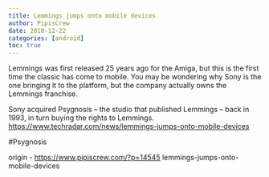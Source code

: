 ```yaml
---
title: Lemmings jumps onto mobile devices
author: PipisCrew
date: 2018-12-22
categories: [android]
toc: true
---
```


Lemmings was first released 25 years ago for the Amiga, but this is the first time the classic has come to mobile. You may be wondering why Sony is the one bringing it to the platform, but the company actually owns the Lemmings franchise. 

Sony acquired Psygnosis – the studio that published Lemmings – back in 1993, in turn buying the rights to Lemmings.
https://www.techradar.com/news/lemmings-jumps-onto-mobile-devices

#Psygnosis

origin - https://www.pipiscrew.com/?p=14545 lemmings-jumps-onto-mobile-devices